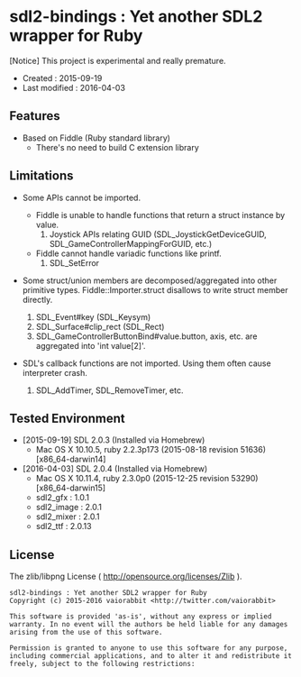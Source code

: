 <!-- -*- mode:markdown; coding:utf-8; -*- -->

# sdl2-bindings : Yet another SDL2 wrapper for Ruby #

[Notice] This project is experimental and really premature.

*   Created : 2015-09-19
*   Last modified : 2016-04-03

## Features ##

*   Based on Fiddle (Ruby standard library)
    *   There's no need to build C extension library


## Limitations ##

*   Some APIs cannot be imported.
	*   Fiddle is unable to handle functions that return a struct instance by value.
		1.  Joystick APIs relating GUID (SDL_JoystickGetDeviceGUID, SDL_GameControllerMappingForGUID, etc.)
	*   Fiddle cannot handle variadic functions like printf.
		1.  SDL_SetError

*   Some struct/union members are decomposed/aggregated into other primitive types. Fiddle::Importer.struct disallows to write struct member directly.
	1.  SDL_Event#key (SDL_Keysym)
	2.  SDL_Surface#clip_rect (SDL_Rect)
	3.  SDL_GameControllerButtonBind#value.button, axis, etc. are aggregated into 'int value[2]'.

*   SDL's callback functions are not imported. Using them often cause interpreter crash.
	1.  SDL_AddTimer, SDL_RemoveTimer, etc.


## Tested Environment ##

*   [2015-09-19] SDL 2.0.3 (Installed via Homebrew)
    *   Mac OS X 10.10.5, ruby 2.2.3p173 (2015-08-18 revision 51636) [x86_64-darwin14]
*   [2016-04-03] SDL 2.0.4 (Installed via Homebrew)
    *   Mac OS X 10.11.4, ruby 2.3.0p0 (2015-12-25 revision 53290) [x86_64-darwin15]
    *   sdl2_gfx : 1.0.1
    *   sdl2_image : 2.0.1
    *   sdl2_mixer : 2.0.1
    *   sdl2_ttf : 2.0.13


## License ##

The zlib/libpng License ( http://opensource.org/licenses/Zlib ).

    sdl2-bindings : Yet another SDL2 wrapper for Ruby
    Copyright (c) 2015-2016 vaiorabbit <http://twitter.com/vaiorabbit>

    This software is provided 'as-is', without any express or implied
    warranty. In no event will the authors be held liable for any damages
    arising from the use of this software.

    Permission is granted to anyone to use this software for any purpose,
    including commercial applications, and to alter it and redistribute it
    freely, subject to the following restrictions:
